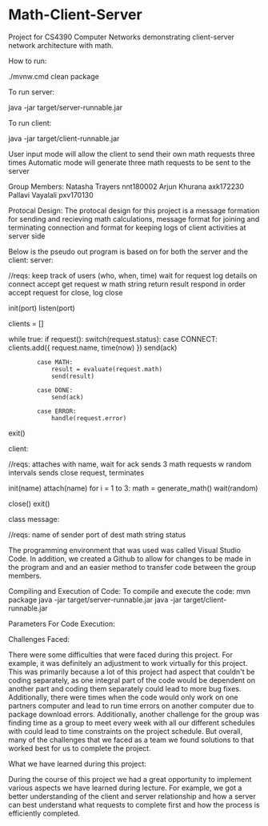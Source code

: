 # Math-Client-Server
Project for CS4390 Computer Networks demonstrating client-server network architecture with math.

How to run:

./mvnw.cmd clean package

To run server:

java -jar target/server-runnable.jar

To run client:


java -jar target/client-runnable.jar

User input mode will allow the client to send their own math requests three times
Automatic mode will generate three math requests to be sent to the server

Group Members:
Natasha Trayers nnt180002
Arjun Khurana axk172230
Pallavi Vayalali  pxv170130

Protocal Design:
The protocal design for this project is a message formation for sending and recieving math calculations, message format for joining and terminating connection and format for keeping logs of client activities at server side

Below is the pseudo out program is based on for both the server and the client:
server:

//reqs: 
	keep track of users (who, when, time)
	wait for request
	log details on connect
	accept get request w math string
	return result
	respond in order
	accept request for close, log close

init(port)
listen(port)

clients = []

while true:
	if request():
		switch(request.status):
			case CONNECT:
				clients.add({
					request.name,
					time(now)
				})
				send(ack)
			
			case MATH:
				result = evaluate(request.math)
				send(result)
			
			case DONE:
				send(ack)

			case ERROR:
				handle(request.error)

exit()

client:

//reqs:
	attaches with name, wait for ack
	sends 3 math requests w random intervals
	sends close request, terminates

init(name)
attach(name)
for i = 1 to 3:
	math = generate_math()
	wait(random)

close()
exit()

class message:

//reqs:
	name of sender
	port of dest
	math string
	status

The programming environment that was used was called Visual Studio Code. In addition, we created a Github to allow for changes 
to be made in the program and and an easier method to transfer code between the group members.

Compiling and Execution of Code:
To compile and execute the code:
mvn package
java -jar target/server-runnable.jar
java -jar target/client-runnable.jar

Parameters For Code Execution:

Challenges Faced:

There were some difficulties that were faced during this project. For example, it was definitely an adjustment to work virtually for this project. This was primarily because a lot of this project had aspect that couldn't be coding separately, as one integral part of the code would be dependent on another part and coding them separately could lead to more bug fixes. Additionally, there were times when the code would only work on one partners computer and lead to run time errors on another computer due to package download errors. Additionally, another challenge for the group was finding time as a group to meet every week with all our different schedules with could lead to time constraints on the project schedule. But overall, many of the challenges that we faced as a team we found solutions to that worked best for us to complete the project. 

What we have learned during this project:

During the course of this project we had a great opportunity to implement various aspects we have learned during lecture. For example, we got a better understanding of the client and server relationship and how a server can best understand what requests to complete first and how the process is efficiently completed.
